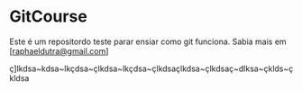 # GitCourse

Este é um repositordo teste parar ensiar como git funciona.
Sabia mais em [raphaeldutra@gmail.com]

ç]lkdsa~kdsa~lkçdsa~çlkdsa~lkçdsa~çlkdsaçlkdsa~çlkdsaç~dlksa~çklds~çkldsa
